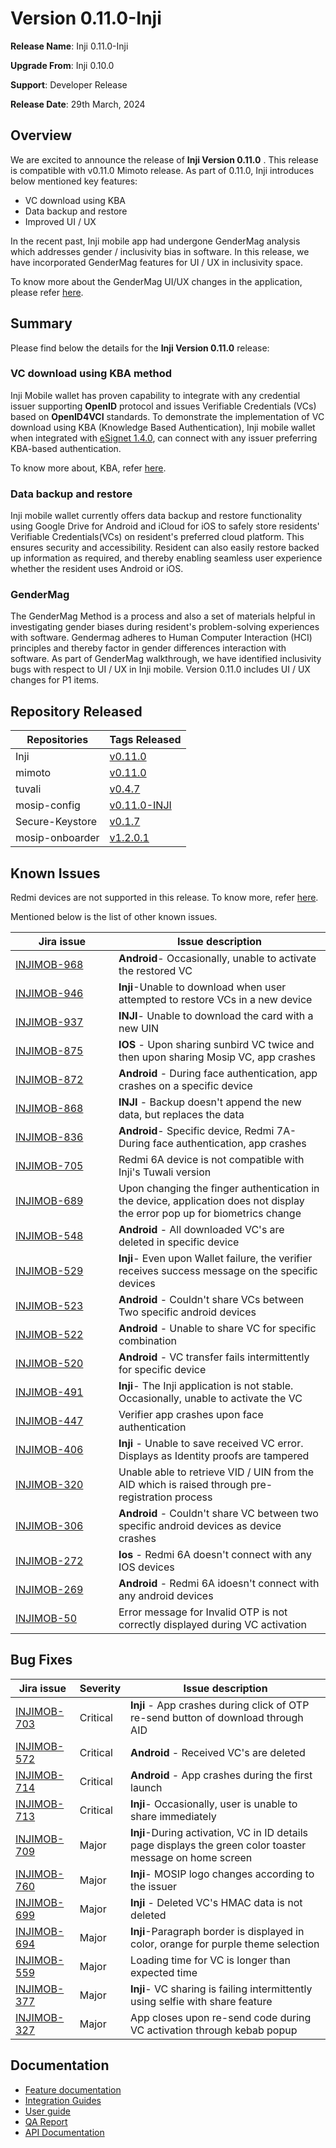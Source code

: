 # Version 0.11.0-Inji

**Release Name**: Inji 0.11.0-Inji

**Upgrade From**: Inji 0.10.0

**Support**: Developer Release

**Release Date**: 29th March, 2024

## Overview

We are excited to announce the release of **Inji Version 0.11.0** . This release is compatible with v0.11.0 Mimoto release. As part of 0.11.0, Inji introduces below mentioned key features:

* VC download using KBA
* Data backup and restore
* Improved UI / UX

In the recent past, Inji mobile app had undergone GenderMag analysis which addresses gender / inclusivity bias in software. In this release, we have incorporated GenderMag features for UI / UX in inclusivity space. 

To know more about the GenderMag UI/UX changes in the application, please refer [here](https://docs.mosip.io/inji/inji-mobile-wallet/overview/features/gendermag).

## Summary

Please find below the details for the **Inji Version 0.11.0** release:

### VC download using KBA method

Inji Mobile wallet has proven capability to integrate with any credential issuer supporting **OpenID** protocol and issues Verifiable Credentials (VCs) based on **OpenID4VCI** standards. To demonstrate the implementation of VC download using KBA (Knowledge Based Authentication), Inji mobile wallet when integrated with [eSignet 1.4.0](https://docs.esignet.io/versions/v1.4.0), can connect with any issuer preferring KBA-based authentication.

To know more about, KBA, refer [here](https://docs.esignet.io/end-user-guide/knowledge-based-authentication).

### Data backup and restore

Inji mobile wallet currently offers data backup and restore functionality using Google Drive for Android and iCloud for iOS to safely store residents' Verifiable Credentials(VCs) on resident's preferred cloud platform. This ensures security and accessibility. Resident can also easily restore backed up information as required, and thereby enabling seamless user experience whether the resident uses Android or iOS.

### GenderMag

The GenderMag Method is a process and also a set of materials helpful in investigating gender biases during resident's problem-solving experiences with software. Gendermag adheres to Human Computer Interaction (HCI) principles and thereby factor in gender differences interaction with software. As part of GenderMag walkthrough, we have identified inclusivity bugs with respect to UI / UX in Inji mobile. Version 0.11.0 includes UI / UX changes for P1 items.

## Repository Released

| **Repositories** | **Tags Released**                                                       |
| ---------------- | ----------------------------------------------------------------------- |
| Inji             | [v0.11.0](https://github.com/mosip/inji/tree/v0.11.0)                   |
| mimoto           | [v0.11.0](https://github.com/mosip/mimoto/tree/v0.11.0)                 |
| tuvali           | [v0.4.7](https://github.com/mosip/tuvali/tree/v0.4.7)                   |
| mosip-config     | [v0.11.0-INJI](https://github.com/mosip/mosip-config/tree/v0.11.0-INJI) |
| Secure-Keystore  | [v0.1.7](https://github.com/mosip/secure-keystore/tree/v0.1.7\_npm)     |
| mosip-onboarder  | [v1.2.0.1](https://github.com/mosip/mosip-onboarding/tree/v1.2.0.1)     |

## Known Issues

Redmi devices are not supported in this release. To know more, refer [here](https://mosip.atlassian.net/issues/?filter=-4\&jql=labels%20%3D%20redmi%20order%20by%20created%20DESC).

Mentioned below is the list of other known issues.

<table><thead><tr><th width="149">Jira issue</th><th>Issue description</th></tr></thead><tbody><tr><td><a href="https://mosip.atlassian.net/browse/INJIMOB-968">INJIMOB-968</a></td><td><strong>Android</strong>- Occasionally, unable to activate the restored VC</td></tr><tr><td><a href="https://mosip.atlassian.net/browse/INJIMOB-946">INJIMOB-946</a></td><td><strong>Inji</strong>-Unable to download when user attempted to restore VCs in a new device</td></tr><tr><td><a href="https://mosip.atlassian.net/browse/INJIMOB-937">INJIMOB-937</a></td><td><strong>INJI</strong>- Unable to download the card with a new UIN</td></tr><tr><td><a href="https://mosip.atlassian.net/browse/INJIMOB-875">INJIMOB-875</a></td><td><strong>IOS</strong> - Upon sharing sunbird VC twice and then upon sharing Mosip VC, app crashes</td></tr><tr><td><a href="https://mosip.atlassian.net/browse/INJIMOB-872">INJIMOB-872</a></td><td><strong>Android</strong> - During face authentication, app crashes on a specific device</td></tr><tr><td><a href="https://mosip.atlassian.net/browse/INJIMOB-868">INJIMOB-868</a></td><td><strong>INJI</strong> - Backup doesn't append the new data, but replaces the data</td></tr><tr><td><a href="https://mosip.atlassian.net/browse/INJIMOB-836">INJIMOB-836</a></td><td><strong>Android</strong>- Specific device, Redmi 7A- During face authentication, app crashes</td></tr><tr><td><a href="https://mosip.atlassian.net/browse/INJIMOB-705">INJIMOB-705</a></td><td>Redmi 6A device is not compatible with Inji's Tuwali version</td></tr><tr><td><a href="https://mosip.atlassian.net/browse/INJIMOB-689">INJIMOB-689</a></td><td>Upon changing the finger authentication in the device, application does not display the error pop up for biometrics change</td></tr><tr><td><a href="https://mosip.atlassian.net/browse/INJIMOB-548">INJIMOB-548</a></td><td><strong>Android</strong> - All downloaded VC's are deleted in specific device</td></tr><tr><td><a href="https://mosip.atlassian.net/browse/INJIMOB-529">INJIMOB-529</a></td><td><strong>Inji</strong>- Even upon Wallet failure, the verifier receives success message on the specific devices</td></tr><tr><td><a href="https://mosip.atlassian.net/browse/INJIMOB-523">INJIMOB-523</a></td><td><strong>Android</strong> - Couldn't share VCs between Two specific android devices</td></tr><tr><td><a href="https://mosip.atlassian.net/browse/INJIMOB-522">INJIMOB-522</a></td><td><strong>Android</strong> - Unable to share VC for specific combination</td></tr><tr><td><a href="https://mosip.atlassian.net/browse/INJIMOB-520">INJIMOB-520</a></td><td><strong>Android</strong> - VC transfer fails intermittently for specific device</td></tr><tr><td><a href="https://mosip.atlassian.net/browse/INJIMOB-491">INJIMOB-491</a></td><td><strong>Inji</strong>- The Inji application is not stable. Occasionally, unable to activate the VC</td></tr><tr><td><a href="https://mosip.atlassian.net/browse/INJIMOB-447">INJIMOB-447</a></td><td>Verifier app crashes upon face authentication</td></tr><tr><td><a href="https://mosip.atlassian.net/browse/INJIMOB-406">INJIMOB-406</a></td><td><strong>Inji</strong> - Unable to save received VC error. Displays as Identity proofs are tampered</td></tr><tr><td><a href="https://mosip.atlassian.net/browse/INJIMOB-320">INJIMOB-320</a></td><td>Unable able to retrieve VID / UIN from the AID which is raised through pre-registration process</td></tr><tr><td><a href="https://mosip.atlassian.net/browse/INJIMOB-306">INJIMOB-306</a></td><td><strong>Android</strong> - Couldn't share VC between two specific android devices as device crashes</td></tr><tr><td><a href="https://mosip.atlassian.net/browse/INJIMOB-272">INJIMOB-272</a></td><td><strong>Ios</strong> - Redmi 6A doesn't connect with any IOS devices</td></tr><tr><td><a href="https://mosip.atlassian.net/browse/INJIMOB-269">INJIMOB-269</a></td><td><strong>Android</strong> - Redmi 6A idoesn't connect with any android devices</td></tr><tr><td><a href="https://mosip.atlassian.net/browse/INJIMOB-50">INJIMOB-50</a></td><td>Error message for Invalid OTP is not correctly displayed during VC activation</td></tr></tbody></table>

## Bug Fixes

| Jira issue                                                    | Severity | Issue description                                                                                         |
| ------------------------------------------------------------- | -------- | --------------------------------------------------------------------------------------------------------- |
| [INJIMOB-703](https://mosip.atlassian.net/browse/INJIMOB-703) | Critical | **Inji** - App crashes during click of OTP re-send button of download through AID                         |
| [INJIMOB-572](https://mosip.atlassian.net/browse/INJIMOB-572) | Critical | **Android** - Received VC's are deleted                                                                   |
| [INJIMOB-714](https://mosip.atlassian.net/browse/INJIMOB-714) | Critical | **Android** - App crashes during the first launch                                                         |
| [INJIMOB-713](https://mosip.atlassian.net/browse/INJIMOB-713) | Critical | **Inji**- Occasionally, user is unable to share immediately                                               |
| [INJIMOB-709](https://mosip.atlassian.net/browse/INJIMOB-709) | Major    | **Inji**-During activation, VC in ID details page displays the green color toaster message on home screen |
| [INJIMOB-760](https://mosip.atlassian.net/browse/INJIMOB-760) | Major    | **Inji**- MOSIP logo changes according to the issuer                                                      |
| [INJIMOB-699](https://mosip.atlassian.net/browse/INJIMOB-699) | Major    | **Inji** - Deleted VC's HMAC data is not deleted                                                          |
| [INJIMOB-694](https://mosip.atlassian.net/browse/INJIMOB-694) | Major    | **Inji**-Paragraph border is displayed in color, orange for purple theme selection                        |
| [INJIMOB-559](https://mosip.atlassian.net/browse/INJIMOB-559) | Major    | Loading time for VC is longer than expected time                                                          |
| [INJIMOB-377](https://mosip.atlassian.net/browse/INJIMOB-377) | Major    | **Inji**- VC sharing is failing intermittently using selfie with share feature                            |
| [INJIMOB-327](https://mosip.atlassian.net/browse/INJIMOB-327) | Major    | App closes upon re-send code during VC activation through kebab popup                                     |

## Documentation

* [Feature documentation](https://docs.mosip.io/inji/inji-mobile-wallet/overview/features)
* [Integration Guides](https://docs.mosip.io/inji/inji-mobile-wallet/integration-guide)
* [User guide](https://docs.mosip.io/inji/inji-mobile-wallet/end-user-guide)
* [QA Report](https://docs.mosip.io/inji/inji-mobile-wallet/versions/version-0.11.0-inji/test-report)
* [API Documentation](https://github.com/mosip/mimoto/tree/release-0.10.0/docs/postman-collections)
